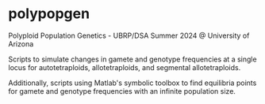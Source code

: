 # polypopgen
Polyploid Population Genetics - UBRP/DSA Summer 2024 @ University of Arizona

Scripts to simulate changes in gamete and genotype frequencies at a single locus for autotetraploids, allotetraploids, and segmental allotetraploids. 

Additionally, scripts using Matlab's symbolic toolbox to find equilibria points for gamete and genotype frequencies with an infinite population size. 
